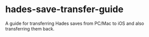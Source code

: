 # hades-save-transfer-guide
A guide for transferring Hades saves from PC/Mac to iOS and also transferring them back.
